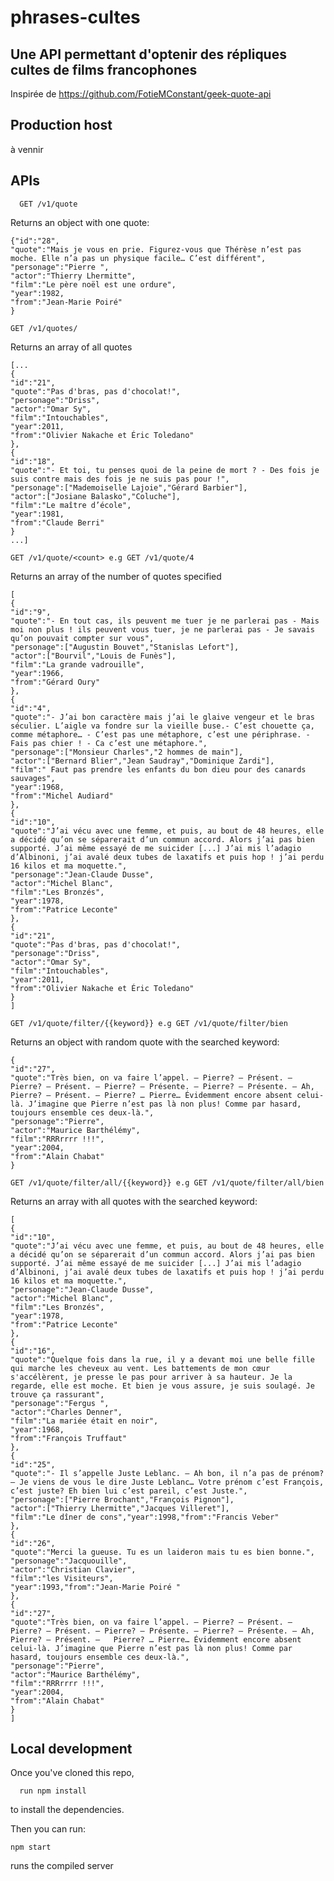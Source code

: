 # phrases-cultes

## Une API permettant d'optenir des répliques cultes de films francophones

Inspirée de https://github.com/FotieMConstant/geek-quote-api

## Production host

à vennir

## APIs

      GET /v1/quote

Returns an object with one quote:

    {"id":"28",
    "quote":"Mais je vous en prie. Figurez-vous que Thérèse n’est pas moche. Elle n’a pas un physique facile… C’est différent",
    "personage":"Pierre ",
    "actor":"Thierry Lhermitte",
    "film":"Le père noël est une ordure",
    "year":1982,
    "from":"Jean-Marie Poiré"
    }

    GET /v1/quotes/

Returns an array of all quotes

    [...
    {
    "id":"21",
    "quote":"Pas d'bras, pas d'chocolat!",
    "personage":"Driss",
    "actor":"Omar Sy",
    "film":"Intouchables",
    "year":2011,
    "from":"Olivier Nakache et Éric Toledano"
    },
    {
    "id":"18",
    "quote":"- Et toi, tu penses quoi de la peine de mort ? - Des fois je suis contre mais des fois je ne suis pas pour !",
    "personage":["Mademoiselle Lajoie","Gérard Barbier"],
    "actor":["Josiane Balasko","Coluche"],
    "film":"Le maître d’école",
    "year":1981,
    "from":"Claude Berri"
    }
    ...]

    GET /v1/quote/<count> e.g GET /v1/quote/4

Returns an array of the number of quotes specified

    [
    {
    "id":"9",
    "quote":"- En tout cas, ils peuvent me tuer je ne parlerai pas - Mais moi non plus ! ils peuvent vous tuer, je ne parlerai pas - Je savais qu’on pouvait compter sur vous",
    "personage":["Augustin Bouvet","Stanislas Lefort"],
    "actor":["Bourvil","Louis de Funès"],
    "film":"La grande vadrouille",
    "year":1966,
    "from":"Gérard Oury"
    },
    {
    "id":"4",
    "quote":"- J’ai bon caractère mais j’ai le glaive vengeur et le bras séculier. L’aigle va fondre sur la vieille buse.- C’est chouette ça, comme métaphore… - C’est pas une métaphore, c’est une périphrase. - Fais pas chier ! - Ca c’est une métaphore.",
    "personage":["Monsieur Charles","2 hommes de main"],
    "actor":["Bernard Blier","Jean Saudray","Dominique Zardi"],
    "film":" Faut pas prendre les enfants du bon dieu pour des canards sauvages",
    "year":1968,
    "from":"Michel Audiard"
    },
    {
    "id":"10",
    "quote":"J’ai vécu avec une femme, et puis, au bout de 48 heures, elle a décidé qu’on se séparerait d’un commun accord. Alors j’ai pas bien supporté. J’ai même essayé de me suicider [...] J’ai mis l’adagio d’Albinoni, j’ai avalé deux tubes de laxatifs et puis hop ! j’ai perdu 16 kilos et ma moquette.",
    "personage":"Jean-Claude Dusse",
    "actor":"Michel Blanc",
    "film":"Les Bronzés",
    "year":1978,
    "from":"Patrice Leconte"
    },
    {
    "id":"21",
    "quote":"Pas d'bras, pas d'chocolat!",
    "personage":"Driss",
    "actor":"Omar Sy",
    "film":"Intouchables",
    "year":2011,
    "from":"Olivier Nakache et Éric Toledano"
    }
    ]

    GET /v1/quote/filter/{{keyword}} e.g GET /v1/quote/filter/bien

Returns an object with random quote with the searched keyword:

    {
    "id":"27",
    "quote":"Très bien, on va faire l’appel. – Pierre? – Présent. – Pierre? – Présent. – Pierre? – Présente. – Pierre? – Présente. – Ah, Pierre? – Présent. – Pierre? … Pierre… Évidemment encore absent celui-là. J’imagine que Pierre n’est pas là non plus! Comme par hasard, toujours ensemble ces deux-là.",
    "personage":"Pierre",
    "actor":"Maurice Barthélémy",
    "film":"RRRrrrr !!!",
    "year":2004,
    "from":"Alain Chabat"
    }

    GET /v1/quote/filter/all/{{keyword}} e.g GET /v1/quote/filter/all/bien

Returns an array with all quotes with the searched keyword:

    [
    {
    "id":"10",
    "quote":"J’ai vécu avec une femme, et puis, au bout de 48 heures, elle a décidé qu’on se séparerait d’un commun accord. Alors j’ai pas bien supporté. J’ai même essayé de me suicider [...] J’ai mis l’adagio d’Albinoni, j’ai avalé deux tubes de laxatifs et puis hop ! j’ai perdu 16 kilos et ma moquette.",
    "personage":"Jean-Claude Dusse",
    "actor":"Michel Blanc",
    "film":"Les Bronzés",
    "year":1978,
    "from":"Patrice Leconte"
    },
    {
    "id":"16",
    "quote":"Quelque fois dans la rue, il y a devant moi une belle fille qui marche les cheveux au vent. Les battements de mon cœur s'accélèrent, je presse le pas pour arriver à sa hauteur. Je la regarde, elle est moche. Et bien je vous assure, je suis soulagé. Je trouve ça rassurant",
    "personage":"Fergus ",
    "actor":"Charles Denner",
    "film":"La mariée était en noir",
    "year":1968,
    "from":"François Truffaut"
    },
    {
    "id":"25",
    "quote":"- Il s’appelle Juste Leblanc. – Ah bon, il n’a pas de prénom? – Je viens de vous le dire Juste Leblanc… Votre prénom c’est François, c’est juste? Eh bien lui c’est pareil, c’est Juste.",
    "personage":["Pierre Brochant","François Pignon"],
    "actor":["Thierry Lhermitte","Jacques Villeret"],
    "film":"Le dîner de cons","year":1998,"from":"Francis Veber"
    },
    {
    "id":"26",
    "quote":"Merci la gueuse. Tu es un laideron mais tu es bien bonne.",
    "personage":"Jacquouille",
    "actor":"Christian Clavier",
    "film":"les Visiteurs",
    "year":1993,"from":"Jean-Marie Poiré "
    },
    {
    "id":"27",
    "quote":"Très bien, on va faire l’appel. – Pierre? – Présent. – Pierre? – Présent. – Pierre? – Présente. – Pierre? – Présente. – Ah, Pierre? – Présent. –   Pierre? … Pierre… Évidemment encore absent celui-là. J’imagine que Pierre n’est pas là non plus! Comme par hasard, toujours ensemble ces deux-là.",
    "personage":"Pierre",
    "actor":"Maurice Barthélémy",
    "film":"RRRrrrr !!!",
    "year":2004,
    "from":"Alain Chabat"
    }
    ]

## Local development

Once you've cloned this repo,

      run npm install


to install the dependencies.

Then you can run:

    npm start

runs the compiled server
